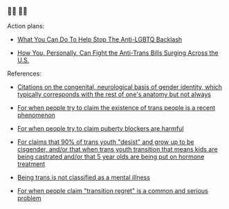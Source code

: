 ### 🏳️‍🌈  🏳️‍⚧️ 

Action plans:

* [What You Can Do To Help Stop The Anti-LGBTQ Backlash](https://github.com/fight-against-hate/fight-against-hate/blob/main/action-plans/What-You-Can-Do-To-Help-Stop-The-Anti-LGBTQ-Backlash.md)

* [How You, Personally, Can Fight the Anti-Trans Bills Surging Across the U.S.](https://www.vice.com/en/article/bvzge5/how-to-fight-anti-trans-bills-legislation-united-states-activism)

References:

* [Citations on the congenital, neurological basis of gender identity, which typically corresponds with the rest of one's anatomy but not always](https://github.com/fight-against-hate/fight-against-hate/blob/main/references/tgjer_citations.md)

* [For when people try to claim the existence of trans people is a recent phenomenon](https://github.com/fight-against-hate/fight-against-hate/blob/main/references/tgjer_history.md)

* [For when people try to claim puberty blockers are harmful](https://github.com/fight-against-hate/fight-against-hate/blob/main/references/tgjer_blockers.md)

* [For claims that 90% of trans youth "desist" and grow up to be cisgender, and/or that when trans youth transition that means kids are being castrated and/or that 5 year olds are being put on hormone treatment](https://github.com/fight-against-hate/fight-against-hate/blob/main/references/tgjer_youth_desistance.md)

* [Being trans is not classified as a mental illness](https://github.com/fight-against-hate/fight-against-hate/blob/main/references/tgjer_mental_illness.md)

* [For when people claim "transition regret" is a common and serious problem](https://github.com/fight-against-hate/fight-against-hate/blob/main/references/tgjer_regret.md)
